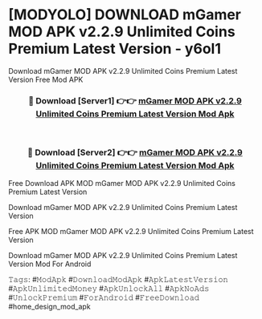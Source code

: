 # [MODYOLO] DOWNLOAD mGamer MOD APK v2.2.9 Unlimited Coins Premium Latest Version - y6ol1
Download mGamer MOD APK v2.2.9 Unlimited Coins Premium Latest Version Free Mod APK

<div align="center">
<h3>🔴 Download [Server1] 👉👉 <a href="https://apk-comot.site?title=mGamer_MOD_APK_v2.2.9_Unlimited_Coins_Premium_Latest_Version">mGamer MOD APK v2.2.9 Unlimited Coins Premium Latest Version Mod Apk</a></h3><br>

<h3>🔴 Download [Server2] 👉👉 <a href="https://apk-comot.site?title=mGamer_MOD_APK_v2.2.9_Unlimited_Coins_Premium_Latest_Version">mGamer MOD APK v2.2.9 Unlimited Coins Premium Latest Version Mod Apk</a></h3>
</div>


Free Download APK MOD mGamer MOD APK v2.2.9 Unlimited Coins Premium Latest Version

Download mGamer MOD APK v2.2.9 Unlimited Coins Premium Latest Version 

Free APK MOD mGamer MOD APK v2.2.9 Unlimited Coins Premium Latest Version 

Download mGamer MOD APK v2.2.9 Unlimited Coins Premium Latest Version Mod For Android

𝚃𝚊𝚐𝚜: #𝙼𝚘𝚍𝙰𝚙𝚔 #𝙳𝚘𝚠𝚗𝚕𝚘𝚊𝚍𝙼𝚘𝚍𝙰𝚙𝚔 #𝙰𝚙𝚔𝙻𝚊𝚝𝚎𝚜𝚝𝚅𝚎𝚛𝚜𝚒𝚘𝚗 #𝙰𝚙𝚔𝚄𝚗𝚕𝚒𝚖𝚒𝚝𝚎𝚍𝙼𝚘𝚗𝚎𝚢 #𝙰𝚙𝚔𝚄𝚗𝚕𝚘𝚌𝚔𝙰𝚕𝚕 #𝙰𝚙𝚔𝙽𝚘𝙰𝚍𝚜 #𝚄𝚗𝚕𝚘𝚌𝚔𝙿𝚛𝚎𝚖𝚒𝚞𝚖 #𝙵𝚘𝚛𝙰𝚗𝚍𝚛𝚘𝚒𝚍 #𝙵𝚛𝚎𝚎𝙳𝚘𝚠𝚗𝚕𝚘𝚊𝚍 #home_design_mod_apk